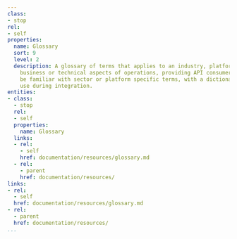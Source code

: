 ```yaml
---
class:
- stop
rel:
- self
properties:
  name: Glossary
  sort: 9
  level: 2
  description: A glossary of terms that applies to an industry, platform, and the
    business or technical aspects of operations, providing API consumers who may not
    be familiar with sector or platform specific terms, with a dictionary they can
    use during integration.
entities:
- class:
  - stop
  rel:
  - self
  properties:
    name: Glossary
  links:
  - rel:
    - self
    href: documentation/resources/glossary.md
  - rel:
    - parent
    href: documentation/resources/
links:
- rel:
  - self
  href: documentation/resources/glossary.md
- rel:
  - parent
  href: documentation/resources/
...
```

